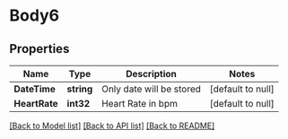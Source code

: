 # Body6

## Properties
Name | Type | Description | Notes
------------ | ------------- | ------------- | -------------
**DateTime** | **string** | Only date will be stored | [default to null]
**HeartRate** | **int32** | Heart Rate in bpm | [default to null]

[[Back to Model list]](../README.md#documentation-for-models) [[Back to API list]](../README.md#documentation-for-api-endpoints) [[Back to README]](../README.md)

